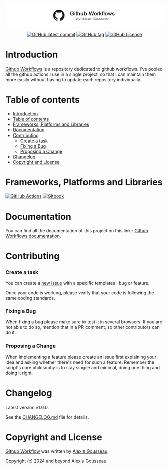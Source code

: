 <div align="center">

[![Banner of the github account](./assets/images/github-visual.png)](https://docs-github-workflows.alexis-gousseau.com)

[![GitHub latest commit](https://img.shields.io/github/last-commit/alexis-gss/github-workflows/develop?color=FFFFFF&style=for-the-badge)](https://github.com/alexis-gss/github-workflows/commit/master)
[![GitHub tag](https://img.shields.io/github/tag/alexis-gss/github-workflows?style=for-the-badge&color=FFFFFF)](https://github.com/alexis-gss/github-workflows/tags)
[![GitHub License](https://img.shields.io/github/license/alexis-gss/github-workflows?color=FFFFFF&style=for-the-badge)](https://github.com/alexis-gss/github-workflows/blob/master/LICENSE)

</div>

# Introduction

[Github Workflows](https://docs-github-workflows.alexis-gousseau.com) is a repository dedicated to github workflows. I've pooled all the github actions I use in a single project, so that I can maintain them more easily without having to update each repository individually.

# Table of contents

- [Introduction](#introduction)
- [Table of contents](#table-of-contents)
- [Frameworks, Platforms and Libraries](#frameworks-platforms-and-libraries)
- [Documentation](#documentation)
- [Contributing](#contributing)
    - [Create a task](#create-a-task)
    - [Fixing a Bug](#fixing-a-bug)
    - [Proposing a Change](#proposing-a-change)
- [Changelog](#changelog)
- [Copyright and License](#copyright-and-license)

# Frameworks, Platforms and Libraries

[![GitHub Actions](https://img.shields.io/badge/github%20actions-%232671E5.svg?style=for-the-badge&logo=githubactions&logoColor=white)](https://docs.github.com/en/actions)
[![Gitbook](https://img.shields.io/badge/GitBook-7B36ED?style=for-the-badge&logo=gitbook&logoColor=white)](https://www.gitbook.com/)

# Documentation

You can find all the documentation of this project on this link : [Github Workflows documentation](https://docs-github-workflows.alexis-gousseau.com).

# Contributing

### Create a task

You can create a [new issue](https://github.com/alexis-gss/github-workflows/issues/new/choose) with a specific templates : bug or feature.

Once your code is working, please verify that your code is following the same coding standards.

### Fixing a Bug

When fixing a bug please make sure to test it in several browsers. If you are not able to do so, mention that in a PR comment, so other contributors can do it.

### Proposing a Change

When implementing a feature please create an issue first explaining your idea and asking whether there's need for such a feature. Remember the script's core philosophy is to stay simple and minimal, doing one thing and doing it right.

# Changelog

Latest version v1.0.0.

See the [CHANGELOG.md](CHANGELOG.md) file for details.

# Copyright and License

[Github Workflow](https://docs-github-workflows.alexis-gousseau.com) was written by [Alexis Gousseau](https://github.com/alexis-gss).

Copyright (c) 2024 and beyond Alexis Gousseau.
